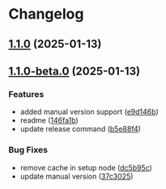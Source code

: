 # Changelog

## [1.1.0](https://github.com/codemask-labs/release-it-action/compare/v1.1.0-beta.0...v1.1.0) (2025-01-13)

## [1.1.0-beta.0](https://github.com/codemask-labs/release-it-action/compare/v1.0.1...v1.1.0-beta.0) (2025-01-13)

### Features

* added manual version support ([e9d146b](https://github.com/codemask-labs/release-it-action/commit/e9d146b5a053586e5b15fd50c4f26b7596e20e2a))
* readme ([146fa1b](https://github.com/codemask-labs/release-it-action/commit/146fa1bb7460b75c11073d13a25ee1e5b869443c))
* update release command ([b5e88f4](https://github.com/codemask-labs/release-it-action/commit/b5e88f4c61bd8b93e9033bb7b5d7af0a57e48335))

### Bug Fixes

* remove cache in setup node ([dc5b95c](https://github.com/codemask-labs/release-it-action/commit/dc5b95cd527573358a6237876150ca18bfb2d608))
* update manual version ([37c3025](https://github.com/codemask-labs/release-it-action/commit/37c30256233b9a8302a9ecc595dd967d1db6dd94))
